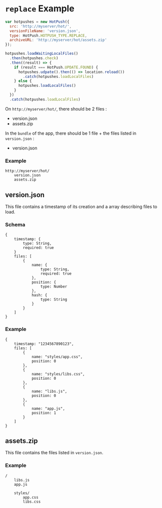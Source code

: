 # `replace` Example

```javascript
var hotpushes = new HotPush({
  src: 'http://myserver/hot/',
  versionFileName: 'version.json',
  type: HotPush.HOTPUSH_TYPE.REPLACE,
  archiveURL: 'http://myserver/hot/assets.zip'
});

hotpushes.loadWaitingLocalFiles()
  .then(hotpushes.check)
  .then((result) => {
    if (result === HotPush.UPDATE.FOUND) {
      hotpushes.udpate().then(() => location.reload())
        .catch(hotpushes.loadLocalFiles)
    } else {
      hotpushes.loadLocalFiles()
    }
  })
  .catch(hotpushes.loadLocalFiles)

```

On `http://myserver/hot/`, there should be 2 files :

- version.json
- assets.zip

In the `bundle` of the app, there should be 1 file + the files listed in `version.json` :

- version.json

### Example
```
http://myserver/hot/
	version.json
	assets.zip
```

## version.json
This file contains a timestamp of its creation and a array describing files to load.

### Schema
```
{
	timestamp: {
		type: String,
		required: true
	}
	files: [
		{
			name: {
				type: String,
				required: true
			},
			position: {
				type: Number
			},
			hash: {
				type: String
			}
		}
	]
}
```

### Example
```
{
	timestamp: "1234567890123",
	files: [
		{
			name: "styles/app.css",
			position: 0
		},
		{
			name: "styles/libs.css",
			position: 0
		},
		{
			name: "libs.js",
			position: 0
		},
		{
			name: "app.js",
			position: 1
		}
	]
}
```

## assets.zip
This file contains the files listed in `version.json`.

### Example
```
/
	libs.js
	app.js

	styles/
		app.css
		libs.css
```
